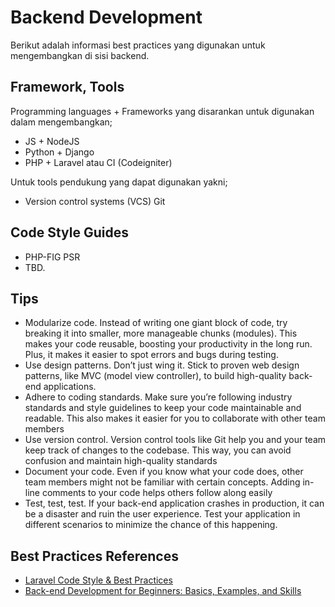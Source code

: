 # Backend Development
Berikut adalah informasi best practices yang digunakan untuk mengembangkan di sisi backend.

## Framework, Tools
Programming languages + Frameworks yang disarankan untuk digunakan dalam mengembangkan;
- JS + NodeJS
- Python + Django
- PHP + Laravel atau CI (Codeigniter)

Untuk tools pendukung yang dapat digunakan yakni;
- Version control systems (VCS) Git

## Code Style Guides
- PHP-FIG PSR
- TBD.

## Tips
- Modularize code. Instead of writing one giant block of code, try breaking it into smaller, more manageable chunks (modules). This makes your code reusable, boosting your productivity in the long run. Plus, it makes it easier to spot errors and bugs during testing.
- Use design patterns. Don’t just wing it. Stick to proven web design patterns, like MVC (model view controller), to build high-quality back-end applications.
- Adhere to coding standards. Make sure you’re following industry standards and style guidelines to keep your code maintainable and readable. This also makes it easier for you to collaborate with other team members
- Use version control. Version control tools like Git help you and your team keep track of changes to the codebase. This way, you can avoid confusion and maintain high-quality standards
- Document your code. Even if you know what your code does, other team members might not be familiar with certain concepts. Adding in-line comments to your code helps others follow along easily
- Test, test, test. If your back-end application crashes in production, it can be a disaster and ruin the user experience. Test your application in different scenarios to minimize the chance of this happening.

## Best Practices References
- [Laravel Code Style & Best Practices](https://github.com/alexeymezenin/laravel-best-practices)
- [Back-end Development for Beginners: Basics, Examples, and Skills](https://www.upwork.com/resources/beginners-guide-back-end-development)
